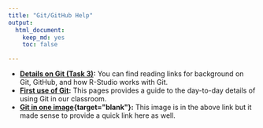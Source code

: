 ```yaml
---
title: "Git/GitHub Help"
output:
  html_document:
    keep_md: yes
    toc: false

---
```





- **[Details on Git (Task 3)](class_tasks/task03_details.html):** You can find reading links for background on Git, GitHub, and how R-Studio works with Git.
- **[First use of Git](git_335.html):** This pages provides a guide to the day-to-day details of using Git in our classroom.
- **[Git in one image](images/Git_workflow_diagram.png){target="blank"}:** This image is in the above link but it made sense to provide a quick link here as well.
